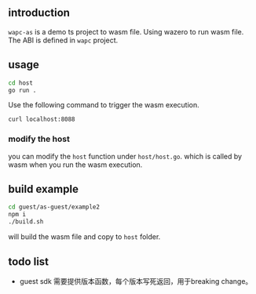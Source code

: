 ## introduction
`wapc-as` is a demo ts project to wasm file. Using wazero to run wasm file.
The ABI is defined in `wapc` project.

## usage
```sh
cd host
go run .
```

Use the following command to trigger the wasm execution.
```shell
curl localhost:8088
```

### modify the host

you can modify the `host` function under `host/host.go`. which is called by wasm when you run the wasm execution.

## build example
```sh
cd guest/as-guest/example2
npm i
./build.sh
```
will build the wasm file and copy to `host` folder.

## todo list
- guest sdk 需要提供版本函数，每个版本写死返回，用于breaking change。
